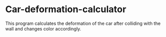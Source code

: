 # Car-deformation-calculator
This program calculates the deformation of the car after colliding with the wall and changes color accordingly.
